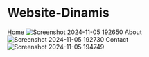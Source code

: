 # Website-Dinamis
Home
![Screenshot 2024-11-05 192650](https://github.com/user-attachments/assets/189d53b5-b9cb-44cc-ba2e-4481b090b301)
About
![Screenshot 2024-11-05 192730](https://github.com/user-attachments/assets/9db4fdfc-af97-4365-922b-a7e56a03e7ca)
Contact
![Screenshot 2024-11-05 194749](https://github.com/user-attachments/assets/a41914a1-31e3-4eb3-936e-fa793cfa216a)
